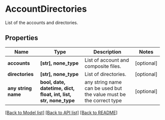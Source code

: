 # AccountDirectories

List of the accounts and directories.

## Properties
Name | Type | Description | Notes
------------ | ------------- | ------------- | -------------
**accounts** | **[str], none_type** | List of account and composite files. | [optional] 
**directories** | **[str], none_type** | List of directories. | [optional] 
**any string name** | **bool, date, datetime, dict, float, int, list, str, none_type** | any string name can be used but the value must be the correct type | [optional]

[[Back to Model list]](../README.md#documentation-for-models) [[Back to API list]](../README.md#documentation-for-api-endpoints) [[Back to README]](../README.md)


